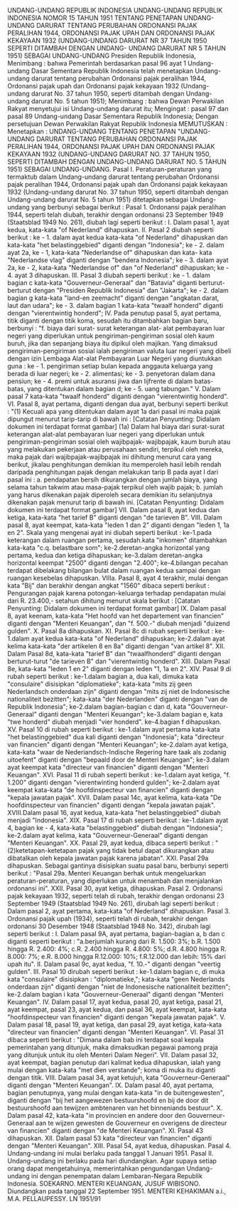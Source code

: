  UNDANG-UNDANG REPUBLIK INDONESIA UNDANG-UNDANG REPUBLIK INDONESIA NOMOR 15 TAHUN 1951 TENTANG PENETAPAN UNDANG-UNDANG DARURAT TENTANG PERUBAHAN ORDONANSI PAJAK PERALIHAN 1944, ORDONANSI PAJAK UPAH DAN ORDONANSI PAJAK KEKAYAAN 1932 (UNDANG-UNDANG DARURAT NR 37 TAHUN 1950 SEPERTI DITAMBAH DENGAN UNDANG- UNDANG DARURAT NR 5 TAHUN 1951) SEBAGAI UNDANG-UNDANG Presiden Republik Indonesia,
Menimbang :
 bahwa Pemerintah berdasarkan pasal 96 ayat 1 Undang-undang Dasar Sementara Republik Indonesia telah menetapkan Undang- undang darurat tentang perubahan Ordonansi pajak peralihan 1944, Ordonansi pajak upah dan Ordonansi pajak kekayaan 1932 (Undang- undang darurat No. 37 tahun 1950, seperti ditambah dengan Undang-undang darurat No. 5 tahun 1951);
Menimbang :
 bahwa Dewan Perwakilan Rakyat menyetujui isi Undang-undang darurat itu;
Mengingat :
 pasal 97 dan pasal 89 Undang-undang Dasar Sementara Republik Indonesia; Dengan persetujuan Dewan Perwakilan Rakyat Republik Indonesia
MEMUTUSKAN :
 Menetapkan : UNDANG-UNDANG TENTANG PENETAPAN "UNDANG-UNDANG DARURAT TENTANG PERUBAHAN ORDONANSI PAJAK PERALIHAN 1944, ORDONANSI PAJAK UPAH DAN ORDONANSI PAJAK KEKAYAAN 1932 (UNDANG-UNDANG DARURAT NO. 37 TAHUN 1950, SEPERTI DITAMBAH DENGAN UNDANG-UNDANG DARURAT NO. 5 TAHUN 1951) SEBAGAI UNDANG-UNDANG. Pasal I. Peraturan-peraturan yang termaktub dalam Undang-undang darurat tentang perubahan Ordonansi pajak peralihan 1944, Ordonansi pajak upah dan Ordonansi pajak kekayaan 1932 (Undang-undang darurat No. 37 tahun 1950, seperti ditambah dengan Undang-undang darurat No. 5 tahun 1951) ditetapkan sebagai Undang-undang yang berbunyi sebagai berikut : Pasal 1. Ordonansi pajak peralihan 1944, seperti telah diubah, terakhir dengan ordonansi 23 September 1949 (Staatsblad 1949 No. 261), diubah lagi seperti berikut : I. Dalam pasal 1, ayat kedua, kata-kata "of Nederland" dihapuskan. II. Pasal 2 diubah seperti berikut : ke - 1. dalam ayat kedua kata-kata "of Nederland" dihapuskan dan kata-kata "het belastinggebied" diganti dengan "Indonesia"; ke - 2. dalam ayat 2a, ke - 1, kata-kata "Nederlandse of" dihapuskan dan kata- kata "Nederlandse vlag" diganti dengan "bendera Indonesia"; ke - 3. dalam ayat 2a, ke - 2, kata-kata "Nederlandse of" dan "of Nederland" dihapuskan; ke - 4. ayat 3 dihapuskan. III. Pasal 3 diubah seperti berikut : ke - 1. dalam bagian c kata-kata "Gouverneur-Generaal" dan "Batavia" diganti berturut-berturut dengan "Presiden Republik Indonesia" dan "Jakarta"; ke - 2. dalam bagian g kata-kata "land-en zeemacht" diganti dengan "angkatan darat, laut dan udara"; ke - 3. dalam bagian 1 kata-kata "twaalf honderd" diganti dengan "vierentwintig honderd"; IV. Pada penutup pasal 5, ayat pertama, titik diganti dengan titik koma, sesudah itu ditambahkan bagian baru, berbunyi : "f. biaya dari surat- surat keterangan alat- alat pembayaran luar negeri yang diperlukan untuk pengiriman-pengiriman sosial oleh kaum buruh, jika dan sepanjang biaya itu dipikul oleh majikan. Yang dimaksud pengiriman-pengiriman sosial ialah pengiriman valuta luar negeri yang dibeli dengan izin Lembaga Alat-alat Pembayaran Luar Negeri yang diuntukkan guna : ke - 1. pengiriman setiap bulan kepada anggauta keluarga yang berada di luar negeri; ke - 2. alimentasi; ke - 3. penyetoran dalam dana pensiun; ke - 4. premi untuk asuransi jiwa dan lijfrente di dalam batas-batas, yang ditentukan dalam bagian d; ke - 5. uang tabungan." V. Dalam pasal 7 kata-kata "twaalf honderd" diganti dengan "vierentwintig honderd". VI. Pasal 8, ayat pertama, diganti dengan dua ayat, berbunyi seperti berikut : "(1) Kecuali apa yang ditentukan dalam ayat 1a dari pasal ini maka pajak dipungut menurut tarip-tarip di bawah ini : [Catatan Penyunting: Didalam dokumen ini terdapat format gambar] (1a) Dalam hal biaya dari surat-surat keterangan alat-alat pembayaran luar negeri yang diperlukan untuk pengiriman-pengiriman sosial oleh wajibpajak- wajibpajak, kaum buruh atau yang melakukan pekerjaan atau perusahaan sendiri, terpikul oleh mereka, maka pajak dari wajibpajak-wajibpajak ini dihitung menurut cara yang berikut, jikalau penghitungan demikian itu memperoleh hasil lebih rendah daripada penghitungan pajak dengan melakukan tarip B pada ayat I dari pasal ini :
a. pendapatan bersih dikurangkan dengan jumlah biaya, yang selama tahun takwim atau masa-pajak terpikul oleh wajib pajak;
b. jumlah yang harus dikenakan pajak diperoleh secara demikian itu selanjutnya dikenakan pajak menurut tarip di bawah ini. [Catatan Penyunting: Didalam dokumen ini terdapat format gambar] VII. Dalam pasal 8, ayat kedua dan ketiga, kata-kata "het tarief B" diganti dengan "de tarieven B". VIII. Dalam pasal 8, ayat keempat, kata-kata "leden 1 dan 2" diganti dengan "leden 1, 1a en 2". Skala yang mengenai ayat ini diubah seperti berikut : ke-1.pada keterangan dalam ruangan pertama, sesudah.kata "inkomen" ditambahkan kata-kata "c.q. belastbare som"; ke-2.deretan-angka horizontal yang pertama, kedua dan ketiga dihapuskan; ke-3.dalam deretan-angka horizontal keempat "2500" diganti dengan "2.400"; ke-4.bilangan pecahan terdapat dibelakang bilangan bulat dalam ruangan kedua sampai dengan ruangan kesebelas dihapuskan. VIIIa. Pasal 8, ayat 4 terakhir, mulai dengan kata "Bij" dan berakhir dengan angkat "1560" dibaca seperti berikut : Pengurangan pajak karena potongan-keluarga terhadap pendapatan mulai dari R. 23.400,- setahun dihitung menurut skala berikut : [Catatan Penyunting: Didalam dokumen ini terdapat format gambar] IX. Dalam pasal 8, ayat keenam, kata-kata "Het hoofd van het departement van financien" diganti dengan "Menteri Keuangan", dan "f. 500.-" diubah menjadi "duizend gulden". X. Pasal 8a dihapuskan. XI. Pasal 8c di rubah seperti berikut : ke-1.dalam ayat kedua kata-kata "of Nederland" dihapuskan; ke-2.dalam ayat kelima kata-kata "der artikelen 8 en 8a" diganti dengan "van artikel 8". XII. Dalam Pasal 8d, kata-kata "tarief B" dan "twaalfhonderd" diganti dengan berturut-turut "de tarieven B" dan "vierentwintig honderd". XIII. Dalam Pasal 8e, kata-kata "leden 1 en 2" diganti dengan leden "1, 1a en 2". XIV. Pasal 9 di rubah seperti berikut : ke-1.dalam bagian a, dua kali, dimuka kata "consulaire" disisipkan "diplomatieke"; kata-kata "mits zij geen Nederlandsch onderdaan zijn" diganti dengan "mits zij niet de Indonesische nationaliteit bezitten"; kata-kata "der Nederlanden" diganti dengan "van de Republik Indonesia"; ke-2.dalam bagian-bagian c dan d, kata "Gouverneur-Generaal" diganti dengan "Menteri Keuangan"; ke-3.dalam bagian e, kata "twe honderd" diubah menjadi "vier honderd". ke-4.bagian f dihapuskan. XV. Pasal 10 di rubah seperti berikut : ke-1.dalam ayat pertama kata-kata "het belastinggebied" dua kali diganti dengan "Indonesia"; kata "directeur van financien" diganti dengan "Menteri Keuangan"; ke-2.dalam ayat ketiga, kata-kata "waar de Nederiandsch-Indische Regering hare taak als zodanig uitoefent" diganti dengan "bepaald door de Menteri Keuangan"; ke-3.dalam ayat keempat kata "directeur van financien" diganti dengan "Menteri Keuangan". XVI. Pasal 11 di rubah seperti berikut : ke-1.dalam ayat ketiga, "f. 1.200" diganti dengan "vierentwinting honderd gulden"; ke-2.dalam ayat keempat kata-kata "de hoofdinspecteur van financien" diganti dengan "kepala jawatan pajak". XVII. Dalam pasal 14c, ayat kelima, kata-kata "De hoofdinspecteur van financien" diganti dengan "kepala jawatan pajak". XVIII.Dalam pasal 16, ayat kedua, kata-kata "het belastinggebied" diubah menjadi "Indonesia". XIX. Pasal 17 di rubah seperti berikut : ke-1.dalam ayat 4, bagian ke - 4, kata-kata "belastinggebied" diubah dengan "Indonesia"; ke-2.dalam ayat kelima, kata "Gouverneur-Generaal" diganti dengan "Menteri Keuangan". XX. Pasal 29, ayat kedua, dibaca seperti berikut : "(2)ketetapan-ketetapan pajak yang tidak betul dapat dikurangkan atau dibatalkan oleh kepala jawatan pajak karena jabatan". XXI. Pasal 29a dihapuskan. Sebagai gantinya disisipkan suatu pasal baru, berbunyi seperti berikut : "Pasal 29a. Menteri Keuangan berhak untuk mengeluarkan peraturan-peraturan, yang diperlukan untuk menambah dan menjalankan ordonansi ini". XXII. Pasal 30, ayat ketiga, dihapuskan. Pasal 2. Ordonansi pajak kekayaan 1932, seperti telah di rubah, terakhir dengan ordonansi 23 September 1949 (Staatsblad 1949 No. 261), dirubah lagi seperti berikut : Dalam pasal 2, ayat pertama, kata-kata "of Nederland" dihapuskan. Pasal 3. Ordonansi pajak upah (1934), seperti telah di rubah, terakhir dengan ordonansi 30 Desember 1948 (Staatsblad 1948 No. 342), dirubah lagi seperti berikut : I. Dalam pasal 9A, ayat pertama, bagian-bagian a, b dan c diganti seperti berikut : "a.berjumlah kurang dari R. 1.500: 3%;
b.R. 1.500 hingga R. 2.400: 4%;
c.R. 2.400 hingga R. 4.800: 5%;
d.R. 4.800 hingga R. 8.000: 7%;
e.R. 8.000 hingga R.12.000: 10%;
f.R.12.000 dan lebih: 15% dari upah itu". II. Dalam pasal 9c, ayat kedua, "f. 10.-" diganti dengan "veertig gulden". III. Pasal 10 dirubah seperti berikut : ke-1.dalam bagian c, di muka kata "consulaire" disisipkan : "diplomatieke,"; kata-kata "geen Nederlands onderdaan zijn" diganti dengan "niet de Indonesische nationaliteit bezitten"; ke-2.dalam bagian i kata "Gouverneur-Generaal" diganti dengan "Menteri Keuangan". IV. Dalam pasal 17, ayat kedua, pasal 20, ayat ketiga, pasal 21, ayat keempat, pasal 23, ayat kedua, dan pasal 36, ayat keempat, kata-kata "hoofdinspecteur van financien" diganti dengan "kepala jawatan pajak". V. Dalam pasal 18, pasal 19, ayat ketiga, dan pasal 29, ayat ketiga, kata-kata "directeur van financien" diganti dengan "Menteri Keuangan". VI. Pasal 31 dibaca seperti berikut : "Dimana dalam bab ini terdapat soal kepala pemerintahan yang ditunjuk, maka dimaksudkan pegawai pamong praja yang ditunjuk untuk itu oleh Menteri Dalam Negeri". VII. Dalam pasal 32, ayat keempat, bagian penutup dari kalimat kedua dihapuskan, ialah yang mulai dengan kata-kata "met dien verstande"; koma di muka itu diganti dengan titik. VIII. Dalam pasal 34, ayat ketujuh, kata "Gouverneur-Generaal" diganti dengan "Menteri Keuangan". IX. Dalam pasal 40, ayat pertama, bagian penutupnya, yang mulai dengan kata-kata "in de buitengewesten", diganti dengan "bij het aangewezen bestuurshoofd en bij de door dit bestuurshoofd aan tewijzen ambtenaren van het binneniands bestuur". X. Dalam pasal 42, kata-kata "in provincien en andere door den Gouverneur-Generaal aan te wijzen gewesten de Gouverneur en overigens de directeur van financien" diganti dengan "de Menteri Keuangan". XI. Pasal 43 dihapuskan. XII. Dalam pasal 53 kata "directeur van financien" diganti dengan "Menteri Keuangan". XIII. Pasal 54, ayat kedua, dihapuskan. Pasal 4. Undang-undang ini mulai berlaku pada tanggal 1 Januari 1951. Pasal II. Undang-undang ini berlaku pada hari diundangkan. Agar supaya setiap orang dapat mengetahuinya, memerintahkan pengundangan Undang-undang ini dengan penempatan dalam Lembaran-Negara Republik Indonesia. SOEKARNO. MENTERI KEUANGAN, JUSUF WIBISONO. Diundangkan pada tanggal 22 September 1951. MENTERI KEHAKIMAN a.i., M.A. PELLAUPESSY. LN 1951/91